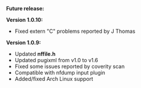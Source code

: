 **Future release:**

**Version 1.0.10:**

*  Fixed extern "C" problems reported by J Thomas

**Version 1.0.9:**

*  Updated **nffile.h**
*  Updated pugixml from v1.0 to v1.6
*  Fixed some issues reported by coverity scan
*  Compatible with nfdump input plugin
*  Added/fixed Arch Linux support
